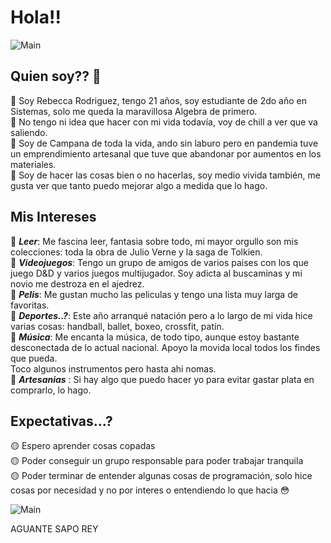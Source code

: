 # Hola!!
![Main](https://media1.tenor.com/m/GOj9ZF_-ZOcAAAAC/cat.gif)
## Quien soy?? :eyes:


🔹 Soy Rebecca Rodriguez, tengo 21 años, soy estudiante de 2do año en Sistemas, solo me queda la maravillosa Algebra de primero.  
🔹 No tengo ni idea que hacer con mi vida todavía, voy de chill a ver que va saliendo.  
🔹 Soy de Campana de toda la vida, ando sin laburo pero en pandemia tuve un emprendimiento artesanal que tuve que abandonar por aumentos en los materiales.    
🔹 Soy de hacer las cosas bien o no hacerlas, soy medio vivida también, me gusta ver que tanto puedo mejorar algo a medida que lo hago.  

## Mis Intereses

🔸 ***Leer***: Me fascina leer, fantasia sobre todo, mi mayor orgullo son mis colecciones: toda la obra de Julio Verne y la saga de Tolkien.  
🔸 ***Videojuegos***: Tengo un grupo de amigos de varios paises con los que juego D&D y varios juegos multijugador. Soy adicta al buscaminas y mi novio me destroza en el ajedrez.  
🔸 ***Pelis***: Me gustan mucho las peliculas y tengo una lista muy larga de favoritas.  
🔸 ***Deportes..?***: Este año arranqué natación pero a lo largo de mi vida hice varias cosas: handball, ballet, boxeo, crossfit, patín.  
🔸 ***Música***: Me encanta la música, de todo tipo, aunque estoy bastante desconectada de lo actual nacional. Apoyo la movida local todos los findes que pueda.   
                                      Toco algunos instrumentos pero hasta ahi nomas.  
🔸 ***Artesanias*** : Si hay algo que puedo hacer yo para evitar gastar plata en comprarlo, lo hago.  
 
## Expectativas...?

🟡 Espero aprender cosas copadas  
🟡 Poder conseguir un grupo responsable para poder trabajar tranquila   
🟡 Poder terminar de entender algunas cosas de programación, solo hice cosas por necesidad y no por interes o entendiendo lo que hacia 😳     

![Main](https://media1.tenor.com/m/VOdWjm2zbEAAAAAC/gandalf-sax-guy.gif)  


AGUANTE SAPO REY 
